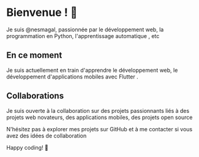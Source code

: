 # Bienvenue ! 👋

Je suis @nesmagal, passionnée par le développement web, la programmation en Python, l'apprentissage automatique , etc

## En ce moment

Je suis actuellement en train d'apprendre  le développement web, le développement d'applications mobiles avec Flutter . 

## Collaborations

Je suis ouverte à la collaboration sur des projets passionnants liés à des projets web novateurs, des applications mobiles, des projets open source 

N'hésitez pas à explorer mes projets sur GitHub et à me contacter si vous avez des idées de collaboration 

Happy coding! 🚀

<!---
nesmagal/nesmagal is a ✨ special ✨ repository because its `README.md` (this file) appears on your GitHub profile.
You can click the Preview link to take a look at your changes.
--->
